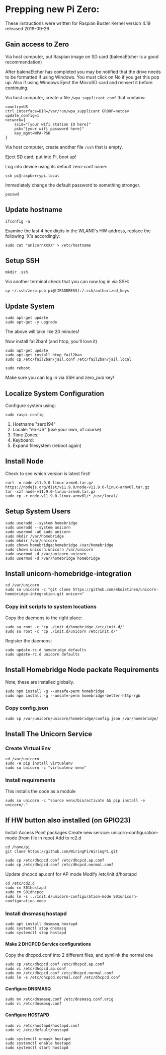 # Prepping new Pi Zero:

These instructions were written for Raspian Buster Kernel version 4.19 released 2019-09-26

## Gain access to Zero
Via host computer, put Raspian image on SD card (balenaEtcher is a good recommendation)

After balenaEtcher has completed you may be notified that the drive needs to be formatted if using Windows. You must click on No if you get this pop up. Also if using Windows Eject the MicroSD card and reinsert it before continuing.

Via host computer, create a file `/wpa_supplicant.conf` that contains:

    country=US
    ctrl_interface=DIR=/var/run/wpa_supplicant GROUP=netdev
    update_config=1
    network={
        ssid="[your wifi station ID here]"
        psk="[your wifi password here]"
        key_mgmt=WPA-PSK
    }

Via host computer, create another file `/ssh` that is empty.

Eject SD card, put into Pi, boot up!

Log into device using its default zero-conf name:

    ssh pi@raspberrypi.local

Immediately change the default password to something stronger.

    passwd

## Update hostname

    ifconfig -a

Examine the last 4 hex digits in the WLAN0's HW address, replace the following
'X's accordingly:

    sudo cat "unicornXXXX" > /etc/hostname


## Setup SSH

    mkdir .ssh

Via another terminal check that you can now log in via SSH:

    cp ~/.ssh/zero.pub pi@[IPADDRESS]:/.ssh/authorized_keys


## Update System

    sudo apt-get update
    sudo apt-get -y upgrade

The above will take like 20 minutes!

Now install fail2ban! (and htop, you'll love it)

    sudo apt-get update
    sudo apt-get install htop fail2ban
    sudo cp /etc/fail2ban/jail.conf /etc/fail2ban/jail.local

    sudo reboot

Make sure you can log in via SSH and zero_pub key!

## Localize System Configuration

Configure system using:

    sudo raspi-config

1. Hostname "zero194"
2. Locale: "en-US" (use your own, of course)
3. Time Zones:
4. Keyboard:
5. Expand filesystem (reboot again)


## Install Node
Check to see which version is latest first!

    curl -o node-v11.9.0-linux-armv6.tar.gz https://nodejs.org/dist/v11.9.0/node-v11.9.0-linux-armv6l.tar.gz
    tar -xzf node-v11.9.0-linux-armv6.tar.gz
    sudo cp -r node-v11.9.0-linux-armv6l/* /usr/local/

## Setup System Users

    sudo useradd --system homebridge
    sudo useradd --system unicorn
    sudo usermod -aG sudo unicorn
    sudo mkdir /var/homebridge
    sudo mkdir /var/unicorn
    sudo chown homebridge:homebridge /var/homebridge
    sudo chown unicorn:unicorn /var/unicorn
    sudo usermod -d /var/unicorn unicorn
    sudo usermod -d /var/homebridge homebridge

## Install unicorn-homebridge-integration

    cd /var/unicorn
    sudo su unicorn -c "git clone https://github.com/mkoistinen/unicorn-homebridge-integration.git unicorn"

### Copy init scripts to system locations
Copy the daemons to the right place:

    sudo su root -c "cp ./init.d/homebridge /etc/init.d/"
    sudo su root -c "cp ./init.d/unicorn /etc/init.d/"

Register the daemons:

    sudo update-rc.d homebridge defaults
    sudo update-rc.d unicorn defaults

## Install Homebridge Node packate Requirements

Note, these are installed globally.

    sudo npm install -g --unsafe-perm homebridge
    sudo npm install -g --unsafe-perm homebridge-better-http-rgb

### Copy config.json

    sudo cp /var/unicorn/unicorn/homebridge/config.json /var/homebridge/


## Install The Unicorn Service

### Create Virtual Env

    cd /var/unicorn
    sudo -H pip install virtualenv
    sudo su unicorn -c "virtualenv venv"

### Install requirements
This installs the code as a module

    sudo su unicorn -c "source venv/bin/activate && pip install -e unicorn/."


## If HW button also installed (on GPIO23)

Install Access Point packages
Create new service: unicorn-configuration-mode (from file in repo)
Add to rc2.d

    cd /home/pi
    git clone https://github.com/WiringPi/WiringPi.git

    sudo cp /etc/dhcpcd.conf /etc/dhcpcd.ap.conf
    sudo cp /etc/dhcpcd.conf /etc/dhcpcd.normal.conf

Update dhcpcd.ap.conf for AP mode
Modify /etc/init.d/hostapd

    cd /etc/cd2.d
    sudo rm S01hostapd
    sudo rm S01dhcpcd
    sudo ln -s ../init.d/unicorn-configuration-mode S01unicorn-configuration-mode


### Install dnsmasq hostapd

    sudo apt install dnsmasq hostapd
    sudo systemctl stop dnsmasq
    sudo systemctl stop hostapd

#### Make 2 DHCPCD Service configurations

Copy the dhcpcd.conf into 2 different files, and symlink the normal one

    sudo cp /etc/dhcpcd.conf /etc/dhcpcd.ap.conf
    sudo vi /etc/dhcpcd.ap.conf
    sudo mv /etc/dhcpcd.conf /etc/dhcpcd.normal.conf
    sudo ln -s /etc/dhcpcd.normal.conf /etc/dhcpcd.conf

#### Configure DNSMASQ

    sudo mv /etc/dnsmasq.conf /etc/dnsmasq.conf.orig
    sudo vi /etc/dnsmasq.conf

#### Configure HOSTAPD

    sudo vi /etc/hostapd/hostapd.conf
    sudo vi /etc/default/hostapd

    sudo systemctl unmask hostapd
    sudo systemctl enable hostapd
    sudo systemctl start hostapd
